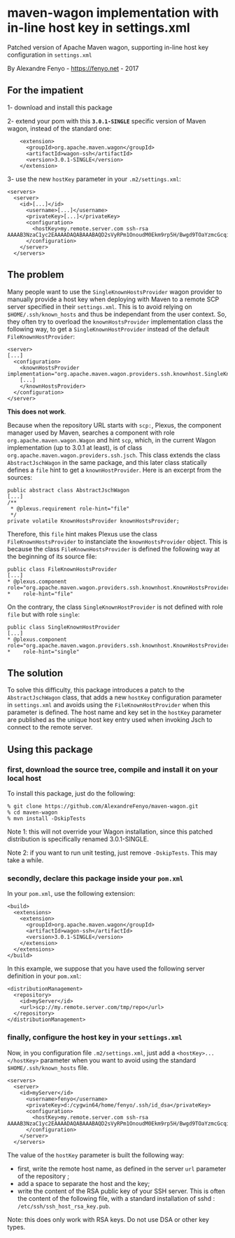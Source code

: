 # maven-wagon implementation with in-line host key in settings.xml

Patched version of Apache Maven wagon, supporting in-line host key configuration in `settings.xml`

By Alexandre Fenyo - https://fenyo.net - 2017

## For the impatient

1- download and install this package

2- extend your pom with this **`3.0.1-SINGLE`** specific version of Maven wagon, instead of the standard one:

        <extension>
          <groupId>org.apache.maven.wagon</groupId>
          <artifactId>wagon-ssh</artifactId>
          <version>3.0.1-SINGLE</version>
        </extension>

3- use the new `hostKey` parameter in your `.m2/settings.xml`:

    <servers>
      <server>
        <id>[...]</id>
          <username>[...]</username>
          <privateKey>[...]</privateKey>
          <configuration>
            <hostKey>my.remote.server.com ssh-rsa AAAAB3NzaC1yc2EAAAADAQABAAABAQD2sVyRPm1OnoudM0Ekm9rp5H/Bwgd9TOaYzmcGcqimm137U0bnvwFA0EnyyjMdzGvgUBIrSTssZRM97p1/0O63gD4cpKvXf6ZYzoHSeX4Zmg2MptD9scqzMF4HewSSMvZIvgNn8h9QmL8dIy2ynudVuE03P+bPCb7Y1eEG5V3JqL++j+HAvbsAwRVaAf1U3EQxgzMpnwwFF2bdUuuqvGJPqfs6S1Vg4ATdGUr8lrmUFemo/lT0+nB5OBYQFyfJRd6fAv8vYkvrANjNBlg7L8m3MUwgl3Jt4xzPjbIlEwI4L9sKQ7P3nVUw55f9zjX8eIjgJSosr1uswJN1LiJjD11F</hostKey>
          </configuration>
        </server>
      </servers>

## The problem

Many people want to use the `SingleKnownHostsProvider` wagon provider to manually provide a host key when deploying with Maven to a remote SCP server specified in their `settings.xml`. This is to avoid relying on `$HOME/.ssh/known_hosts` and thus be independant from the user context.
So, they often try to overload the `knownHostsProvider` implementation class the following way, to get a `SingleKnownHostProvider` instead of the default `FileKnownHostProvider`:

    <server>
    [...]
      <configuration>
        <knownHostsProvider implementation="org.apache.maven.wagon.providers.ssh.knownhost.SingleKnownHostProvider">
        [...]
        </knownHostsProvider>
      </configuration>
    </server>

**This does not work**.

Because when the repository URL starts with `scp:`, Plexus, the component manager used by Maven, searches a component with role `org.apache.maven.wagon.Wagon` and hint `scp`, which, in the current Wagon implementation (up to 3.0.1 at least), is of class `org.apache.maven.wagon.providers.ssh.jsch`. This class extends the class `AbstractJschWagon` in the same package, and this later class statically defines a `file` hint to get a `knownHostProvider`. Here is an excerpt from the sources:

    public abstract class AbstractJschWagon
    [...]
    /**
     * @plexus.requirement role-hint="file"
     */
    private volatile KnownHostsProvider knownHostsProvider;

Therefore, this `file` hint makes Plexus use the class `FileKnownHostsProvider` to instanciate the `knownHostsProvider` object. This is because the class `FileKnownHostsProvider` is defined the following way at the beginning of its source file:

    public class FileKnownHostsProvider
    [...]
    * @plexus.component role="org.apache.maven.wagon.providers.ssh.knownhost.KnownHostsProvider"
    *    role-hint="file"

On the contrary, the class `SingleKnownHostProvider` is not defined with role `file` but with role `single`:

    public class SingleKnownHostProvider
    [...]
    * @plexus.component role="org.apache.maven.wagon.providers.ssh.knownhost.KnownHostsProvider"
    *    role-hint="single"

## The solution

To solve this difficulty, this package introduces a patch to the `AbstractJschWagon` class, that adds a new `hostKey` configuration parameter in `settings.xml` and avoids using the `FileKnownHostProvider` when this parameter is defined. The host name and key set in the `hostKey` parameter are published as the unique host key entry used when invoking Jsch to connect to the remote server.

## Using this package

### first, download the source tree, compile and install it on your local host

To install this package, just do the following:

    % git clone https://github.com/AlexandreFenyo/maven-wagon.git
    % cd maven-wagon
    % mvn install -DskipTests

Note 1: this will not override your Wagon installation, since this patched distribution is specifically renamed 3.0.1-SINGLE.

Note 2: if you want to run unit testing, just remove `-DskipTests`. This may take a while.

### secondly, declare this package inside your `pom.xml`

In your `pom.xml`, use the following extension:

    <build>
      <extensions>
        <extension>
          <groupId>org.apache.maven.wagon</groupId>
          <artifactId>wagon-ssh</artifactId>
          <version>3.0.1-SINGLE</version>
        </extension>
      </extensions>
    </build>

In this example, we suppose that you have used the following server definition in your `pom.xml`:

    <distributionManagement>
      <repository>
        <id>myServer</id>
        <url>scp://my.remote.server.com/tmp/repo</url>
      </repository>
    </distributionManagement>

### finally, configure the host key in your `settings.xml`

Now, in you configuration file `.m2/settings.xml`, just add a `<hostKey>...</hostKey>` parameter when you want to avoid using the standard `$HOME/.ssh/known_hosts` file.

    <servers>
      <server>
        <id>myServer</id>
          <username>fenyo</username>
          <privateKey>d:/cygwin64/home/fenyo/.ssh/id_dsa</privateKey>
          <configuration>
            <hostKey>my.remote.server.com ssh-rsa AAAAB3NzaC1yc2EAAAADAQABAAABAQD2sVyRPm1OnoudM0Ekm9rp5H/Bwgd9TOaYzmcGcqimm137U0bnvwFA0EnyyjMdzGvgUBIrSTssZRM97p1/0O63gD4cpKvXf6ZYzoHSeX4Zmg2MptD9scqzMF4HewSSMvZIvgNn8h9QmL8dIy2ynudVuE03P+bPCb7Y1eEG5V3JqL++j+HAvbsAwRVaAf1U3EQxgzMpnwwFF2bdUuuqvGJPqfs6S1Vg4ATdGUr8lrmUFemo/lT0+nB5OBYQFyfJRd6fAv8vYkvrANjNBlg7L8m3MUwgl3Jt4xzPjbIlEwI4L9sKQ7P3nVUw55f9zjX8eIjgJSosr1uswJN1LiJjD11F</hostKey>
          </configuration>
        </server>
      </servers>

The value of the `hostKey` parameter is built the following way:
- first, write the remote host name, as defined in the server `url` parameter of the repository ;
- add a space to separate the host and the key;
- write the content of the RSA public key of your SSH server. This is often the content of the following file, with a standard installation of sshd : `/etc/ssh/ssh_host_rsa_key.pub`.

Note: this does only work with RSA keys. Do not use DSA or other key types.
